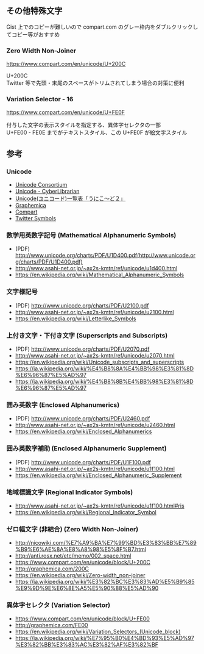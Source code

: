 ## その他特殊文字

Gist 上でのコピーが難しいので compart.com のグレー枠内をダブルクリックしてコピー等がおすすめ

### Zero Width Non-Joiner  

https://www.compart.com/en/unicode/U+200C

U+200C  
Twitter 等で先頭・末尾のスペースがトリムされてしまう場合の対策に便利  

### Variation Selector - 16

https://www.compart.com/en/unicode/U+FE0F

付与した文字の表示スタイルを指定する、異体字セレクタの一部  
U+FE00 - FE0E までがテキストスタイル、この U+FE0F が絵文字スタイル  



## 参考

### Unicode

- [Unicode Consortium](http://unicode.org/)
- [Unicode - CyberLibrarian](http://www.asahi-net.or.jp/%7Eax2s-kmtn/ref/unicode/index.html)
- [Unicode(ユニコード)一覧表「うにこ～ど２」](http://unicode.ninpou.jp/)
- [Graphemica](http://graphemica.com/)
- [Compart](https://www.compart.com/)
- [Twitter Symbols](https://www.piliapp.com/twitter-symbols/)

### 数学用英数字記号 (Mathematical Alphanumeric Symbols)

- (PDF) http://www.unicode.org/charts/PDF/U1D400.pdf(http://www.unicode.org/charts/PDF/U1D400.pdf)
- http://www.asahi-net.or.jp/~ax2s-kmtn/ref/unicode/u1d400.html
- https://en.wikipedia.org/wiki/Mathematical_Alphanumeric_Symbols

### 文字様記号

- (PDF) http://www.unicode.org/charts/PDF/U2100.pdf
- http://www.asahi-net.or.jp/~ax2s-kmtn/ref/unicode/u2100.html
- https://en.wikipedia.org/wiki/Letterlike_Symbols

### 上付き文字・下付き文字 (Superscripts and Subscripts)

- (PDF) http://www.unicode.org/charts/PDF/U2070.pdf
- http://www.asahi-net.or.jp/~ax2s-kmtn/ref/unicode/u2070.html
- https://en.wikipedia.org/wiki/Unicode_subscripts_and_superscripts
- https://ja.wikipedia.org/wiki/%E4%B8%8A%E4%BB%98%E3%81%8D%E6%96%87%E5%AD%97
- https://ja.wikipedia.org/wiki/%E4%B8%8B%E4%BB%98%E3%81%8D%E6%96%87%E5%AD%97

### 囲み英数字 (Enclosed Alphanumerics)

- (PDF) http://www.unicode.org/charts/PDF/U2460.pdf
- http://www.asahi-net.or.jp/~ax2s-kmtn/ref/unicode/u2460.html
- https://en.wikipedia.org/wiki/Enclosed_Alphanumerics

### 囲み英数字補助 (Enclosed Alphanumeric Supplement)

- (PDF) http://www.unicode.org/charts/PDF/U1F100.pdf
- http://www.asahi-net.or.jp/~ax2s-kmtn/ref/unicode/u1f100.html
- https://en.wikipedia.org/wiki/Enclosed_Alphanumeric_Supplement

### 地域標識文字 (Regional Indicator Symbols)

- http://www.asahi-net.or.jp/~ax2s-kmtn/ref/unicode/u1f100.html#ris
- https://en.wikipedia.org/wiki/Regional_Indicator_Symbol

### ゼロ幅文字 (非結合) (Zero Width Non-Joiner)

- http://nicowiki.com/%E7%A9%BA%E7%99%BD%E3%83%BB%E7%89%B9%E6%AE%8A%E8%A8%98%E5%8F%B7.html
- http://anti.rosx.net/etc/memo/002_space.html
- https://www.compart.com/en/unicode/block/U+200C
- http://graphemica.com/200C
- https://en.wikipedia.org/wiki/Zero-width_non-joiner
- https://ja.wikipedia.org/wiki/%E3%82%BC%E3%83%AD%E5%B9%85%E9%9D%9E%E6%8E%A5%E5%90%88%E5%AD%90

### 異体字セレクタ (Variation Selector)

- https://www.compart.com/en/unicode/block/U+FE00
- http://graphemica.com/FE00
- https://en.wikipedia.org/wiki/Variation_Selectors_(Unicode_block)
- https://ja.wikipedia.org/wiki/%E7%95%B0%E4%BD%93%E5%AD%97%E3%82%BB%E3%83%AC%E3%82%AF%E3%82%BF
